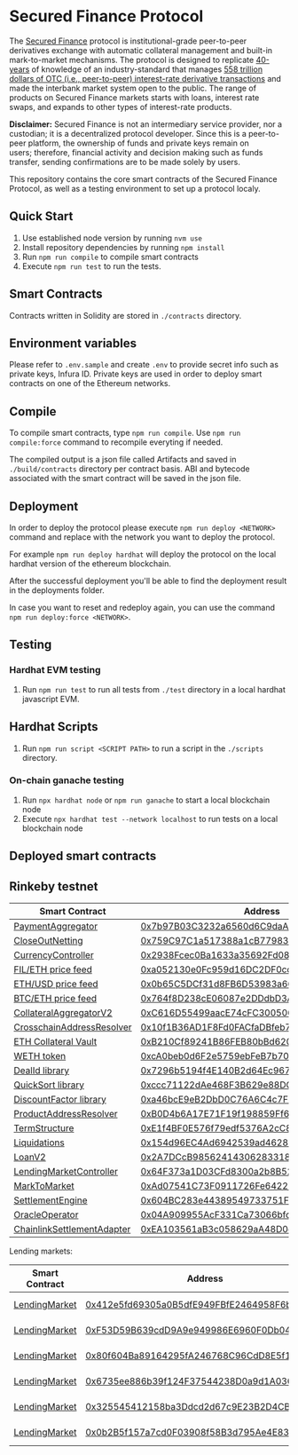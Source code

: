 # Secured Finance Protocol

The [Secured Finance](https://secured-finance.com/) protocol is institutional-grade peer-to-peer derivatives exchange with automatic collateral management and built-in mark-to-market mechanisms. The protocol is designed to replicate [40-years](<https://en.wikipedia.org/wiki/Swap_(finance)#History>) of knowledge of an industry-standard that manages [558 trillion dollars of OTC (i.e., peer-to-peer) interest-rate derivative transactions](https://stats.bis.org/statx/srs/table/d5.1) and made the interbank market system open to the public. The range of products on Secured Finance markets starts with loans, interest rate swaps, and expands to other types of interest-rate products.

**Disclaimer:** Secured Finance is not an intermediary service provider, nor a custodian; it is a decentralized protocol developer. Since this is a peer-to-peer platform, the ownership of funds and private keys remain on users; therefore, financial activity and decision making such as funds transfer, sending confirmations are to be made solely by users.

This repository contains the core smart contracts of the Secured Finance Protocol, as well as a testing environment to set up a protocol localy.

## Quick Start

1. Use established node version by running `nvm use`
2. Install repository dependencies by running `npm install`
3. Run `npm run compile` to compile smart contracts
4. Execute `npm run test` to run the tests.

## Smart Contracts

Contracts written in Solidity are stored in `./contracts` directory.

## Environment variables

Please refer to `.env.sample` and create `.env` to provide secret info such as private keys, Infura ID.
Private keys are used in order to deploy smart contracts on one of the Ethereum networks.

## Compile

To compile smart contracts, type `npm run compile`. Use `npm run compile:force` command to recompile everyting if needed.

The compiled output is a json file called Artifacts and saved in `./build/contracts` directory per contract basis.
ABI and bytecode associated with the smart contract will be saved in the json file.

## Deployment

In order to deploy the protocol please execute `npm run deploy <NETWORK>` command and replace with the network you want to deploy the protocol.

For example `npm run deploy hardhat` will deploy the protocol on the local hardhat version of the ethereum blockchain.

After the successful deployment you'll be able to find the deployment result in the deployments folder.

In case you want to reset and redeploy again, you can use the command `npm run deploy:force <NETWORK>`.

## Testing

### Hardhat EVM testing

1. Run `npm run test` to run all tests from `./test` directory in a local hardhat javascript EVM.

## Hardhat Scripts

1. Run `npm run script <SCRIPT PATH>` to run a script in the `./scripts` directory.

### On-chain ganache testing

1. Run `npx hardhat node` or `npm run ganache` to start a local blockchain node
2. Execute `npx hardhat test --network localhost` to run tests on a local blockchain node

## Deployed smart contracts

## Rinkeby testnet

| Smart Contract                                                          | Address                                                                                                                       |
| ----------------------------------------------------------------------- | ----------------------------------------------------------------------------------------------------------------------------- |
| [PaymentAggregator](/contracts/PaymentAggregator.sol)                   | [0x7b97B03C3232a6560d6C9daAaE49f33037D9131C](https://rinkeby.etherscan.io/address/0x7b97B03C3232a6560d6C9daAaE49f33037D9131C) |
| [CloseOutNetting](/contracts/CloseOutNetting.sol)                       | [0x759C97C1a517388a1cB779833C7a035E37684995](https://rinkeby.etherscan.io/address/0x759C97C1a517388a1cB779833C7a035E37684995) |
| [CurrencyController](/contracts/CurrencyController.sol)                 | [0x2938Fcec0Ba1633a35692Fd0863a2dCe6D8F6b33](https://rinkeby.etherscan.io/address/0x2938Fcec0Ba1633a35692Fd0863a2dCe6D8F6b33) |
| [FIL/ETH price feed](/contracts/mocks/MockV3Aggregator.sol)             | [0xa052130e0Fc959d16DC2DF0ccF4cCa84B7606Ae6](https://rinkeby.etherscan.io/address/0xa052130e0Fc959d16DC2DF0ccF4cCa84B7606Ae6) |
| [ETH/USD price feed](/contracts/mocks/MockV3Aggregator.sol)             | [0x0b65C5DCf31d8FB6D53983a664182d3ad06aeB21](https://rinkeby.etherscan.io/address/0x0b65C5DCf31d8FB6D53983a664182d3ad06aeB21) |
| [BTC/ETH price feed](/contracts/mocks/MockV3Aggregator.sol)             | [0x764f8D238cE06087e2DDdbD3A8A3fd0CbEF4FF9B](https://rinkeby.etherscan.io/address/0x764f8D238cE06087e2DDdbD3A8A3fd0CbEF4FF9B) |
| [CollateralAggregatorV2](/contracts/CollateralAggregatorV2.sol)         | [0xC616D55499aacE74cFC3005061b07d239bB22125](https://rinkeby.etherscan.io/address/0xC616D55499aacE74cFC3005061b07d239bB22125) |
| [CrosschainAddressResolver](/contracts/CrosschainAddressResolver.sol)   | [0x10f1B36AD1F8Fd0FACfaDBfeb78535F082868060](https://rinkeby.etherscan.io/address/0x10f1B36AD1F8Fd0FACfaDBfeb78535F082868060) |
| [ETH Collateral Vault](/contracts/CollateralVault.sol)                  | [0xB210Cf89241B86FEB80bBd6209972BD3cb325914](https://rinkeby.etherscan.io/address/0xB210Cf89241B86FEB80bBd6209972BD3cb325914) |
| [WETH token](/contracts/mocks/WETH9Mock.sol)                            | [0xcA0beb0d6F2e5759ebFeB7b70818C2891cdC4e48](https://rinkeby.etherscan.io/address/0xcA0beb0d6F2e5759ebFeB7b70818C2891cdC4e48) |
| [DealId library](/contracts/libraries/DealId.sol)                       | [0x7296b5194f4E140B2d64Ec967285e007d9880365](https://rinkeby.etherscan.io/address/0x7296b5194f4E140B2d64Ec967285e007d9880365) |
| [QuickSort library](/contracts/libraries/QuickSort.sol)                 | [0xccc71122dAe468F3B629e88DC349974281dbD914](https://rinkeby.etherscan.io/address/0xccc71122dAe468F3B629e88DC349974281dbD914) |
| [DiscountFactor library](/contracts/libraries/DiscountFactor.sol)       | [0xa46bcE9eB2DbD0C76A6C4c7F581BdfC57A59c96F](https://rinkeby.etherscan.io/address/0xa46bcE9eB2DbD0C76A6C4c7F581BdfC57A59c96F) |
| [ProductAddressResolver](/contracts/ProductAddressResolver.sol)         | [0xB0D4b6A17E71F19f198859Ff6f04a9883bad2E01](https://rinkeby.etherscan.io/address/0xB0D4b6A17E71F19f198859Ff6f04a9883bad2E01) |
| [TermStructure](/contracts/TermStructure.sol)                           | [0xE1f4BF0E576f79edf5376A2cC82396E92157AbDC](https://rinkeby.etherscan.io/address/0xE1f4BF0E576f79edf5376A2cC82396E92157AbDC) |
| [Liquidations](/contracts/Liquidations.sol)                             | [0x154d96EC4Ad6942539ad46288d8dd3c024C6Bbe9](https://rinkeby.etherscan.io/address/0x154d96EC4Ad6942539ad46288d8dd3c024C6Bbe9) |
| [LoanV2](/contracts/LoanV2.sol)                                         | [0x2A7DCcB9856241430628331869A7d37DB37305B9](https://rinkeby.etherscan.io/address/0x2A7DCcB9856241430628331869A7d37DB37305B9) |
| [LendingMarketController](/contracts/LendingMarketController.sol)       | [0x64F373a1D03CFd8300a2b8B525C4350A0158e34b](https://rinkeby.etherscan.io/address/0x64F373a1D03CFd8300a2b8B525C4350A0158e34b) |
| [MarkToMarket](/contracts/MarkToMarket.sol)                             | [0xAd07541C73F0911726Fe64227D12f799e667Bb15](https://rinkeby.etherscan.io/address/0xAd07541C73F0911726Fe64227D12f799e667Bb15) |
| [SettlementEngine](/contracts/SettlementEngine.sol)                     | [0x604BC283e44389549733751Fb9bcfBbcbD89E47a](https://rinkeby.etherscan.io/address/0x604BC283e44389549733751Fb9bcfBbcbD89E47a) |
| [OracleOperator](/contracts/Operator.sol)                               | [0x04A909955AcF331Ca73066bfc3c0F490cd2908e3](https://rinkeby.etherscan.io/address/0x04A909955AcF331Ca73066bfc3c0F490cd2908e3) |
| [ChainlinkSettlementAdapter](/contracts/ChainlinkSettlementAdapter.sol) | [0xEA103561aB3c058629aA48D0e5922089529Ca86A](https://rinkeby.etherscan.io/address/0xEA103561aB3c058629aA48D0e5922089529Ca86A) |

Lending markets:

| Smart Contract                                | Address                                                                                                                       | Term    | Currency |
| --------------------------------------------- | ----------------------------------------------------------------------------------------------------------------------------- | ------- | -------- |
| [LendingMarket](/contracts/LendingMarket.sol) | [0x412e5fd69305a0B5dfE949FBfE2464958F6bCfe3](https://rinkeby.etherscan.io/address/0x412e5fd69305a0B5dfE949FBfE2464958F6bCfe3) | 3 month | FIL      |
| [LendingMarket](/contracts/LendingMarket.sol) | [0xF53D59B639cdD9A9e949986E6960F0Db04A94EbE](https://rinkeby.etherscan.io/address/0xF53D59B639cdD9A9e949986E6960F0Db04A94EbE) | 6 month | FIL      |
| [LendingMarket](/contracts/LendingMarket.sol) | [0x80f604Ba89164295fA246768C96CdD8E5f17577E](https://rinkeby.etherscan.io/address/0x80f604Ba89164295fA246768C96CdD8E5f17577E) | 1 year  | FIL      |
| [LendingMarket](/contracts/LendingMarket.sol) | [0x6735ee886b39f124F37544238D0a9d1A036F26a2](https://rinkeby.etherscan.io/address/0x6735ee886b39f124F37544238D0a9d1A036F26a2) | 2 years | FIL      |
| [LendingMarket](/contracts/LendingMarket.sol) | [0x325545412158ba3Ddcd2d67c9E23B2D4CB600521](https://rinkeby.etherscan.io/address/0x325545412158ba3Ddcd2d67c9E23B2D4CB600521) | 3 years | FIL      |
| [LendingMarket](/contracts/LendingMarket.sol) | [0x0b2B5f157a7cd0F03908f58B3d795Ae4E83003CC](https://rinkeby.etherscan.io/address/0x0b2B5f157a7cd0F03908f58B3d795Ae4E83003CC) | 5 years | FIL      |
